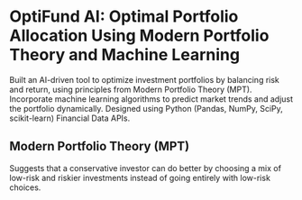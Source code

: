 # **OptiFund AI: Optimal Portfolio Allocation Using Modern Portfolio Theory and Machine Learning**

Built an AI-driven tool to optimize investment portfolios by balancing risk and return, using principles from Modern Portfolio Theory (MPT). Incorporate machine learning algorithms to predict market trends and adjust the portfolio dynamically. Designed using Python (Pandas, NumPy, SciPy, scikit-learn) Financial Data APIs.

## Modern Portfolio Theory (MPT)
Suggests that a conservative investor can do better by choosing a mix of low-risk and riskier investments instead of going entirely with low-risk choices. 





